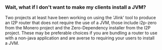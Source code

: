 
### Wait, what if I don't want to make my clients install a JVM?

Two projects at least have been working on using the 'Jlink' tool to produce
an I2P router that does not require the use of a JVM, those include i2p-zero
from the Monero project and the Zero-Dependency installer from the I2P project.
These may be preferable choices if you are bundling a router to use with a
non-java application and are averse to requiring your users to install a JVM.
